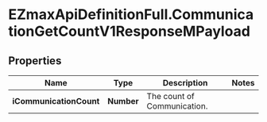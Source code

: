 # EZmaxApiDefinitionFull.CommunicationGetCountV1ResponseMPayload

## Properties

Name | Type | Description | Notes
------------ | ------------- | ------------- | -------------
**iCommunicationCount** | **Number** | The count of Communication. | 


